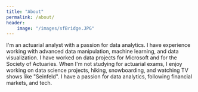 ```yaml
---
title: "About"
permalink: /about/
header:
    image: "/images/sfBridge.JPG"
---
```



I'm an actuarial analyst with a passion for data analytics. I have experience working with advanced data manipulation, machine learning, and data visualization. I have worked on data projects for Microsoft and for the Society of Actuaries. When I'm not studying for actuarial exams, I enjoy working on data science projects, hiking, snowboarding, and watching TV shows like "Seinfeld". I have a passion for data analytics, following financial markets, and tech. 



